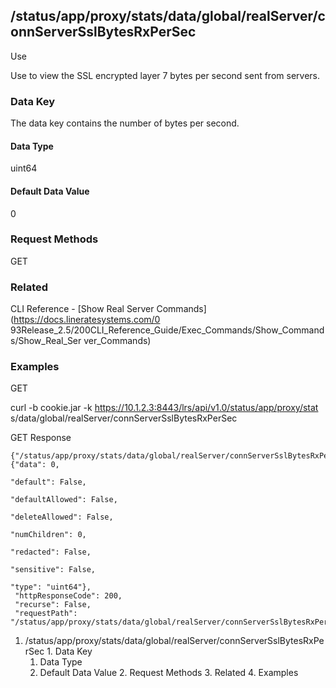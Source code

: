 ## /status/app/proxy/stats/data/global/realServer/connServerSslBytesRxPerSec

Use

Use to view the SSL encrypted layer 7 bytes per second sent from servers.

### Data Key

The data key contains the number of bytes per second.

#### Data Type

uint64

#### Default Data Value

0

### Request Methods

GET

### Related

CLI Reference - [Show Real Server Commands](https://docs.lineratesystems.com/0
93Release_2.5/200CLI_Reference_Guide/Exec_Commands/Show_Commands/Show_Real_Ser
ver_Commands)

### Examples

GET

curl -b cookie.jar -k https://10.1.2.3:8443/lrs/api/v1.0/status/app/proxy/stat
s/data/global/realServer/connServerSslBytesRxPerSec

GET Response

    
    {"/status/app/proxy/stats/data/global/realServer/connServerSslBytesRxPerSec": {"data": 0,
                                                                                    "default": False,
                                                                                    "defaultAllowed": False,
                                                                                    "deleteAllowed": False,
                                                                                    "numChildren": 0,
                                                                                    "redacted": False,
                                                                                    "sensitive": False,
                                                                                    "type": "uint64"},
     "httpResponseCode": 200,
     "recurse": False,
     "requestPath": "/status/app/proxy/stats/data/global/realServer/connServerSslBytesRxPerSec"}
    

  1. /status/app/proxy/stats/data/global/realServer/connServerSslBytesRxPerSec
    1. Data Key
      1. Data Type
      2. Default Data Value
    2. Request Methods
    3. Related
    4. Examples

